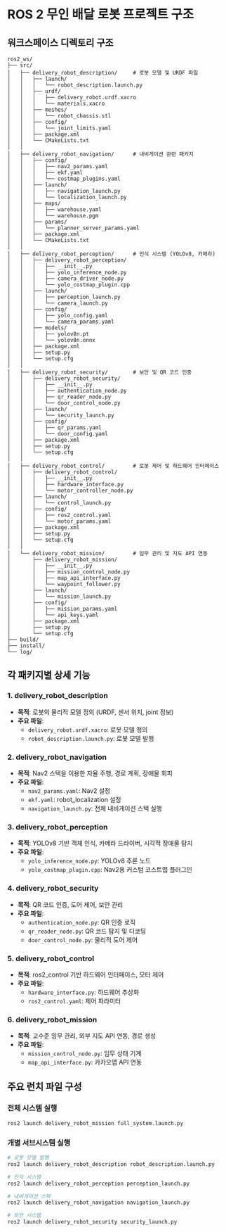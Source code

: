 # ROS 2 무인 배달 로봇 프로젝트 구조

## 워크스페이스 디렉토리 구조

```
ros2_ws/
├── src/
│   ├── delivery_robot_description/     # 로봇 모델 및 URDF 파일
│   │   ├── launch/
│   │   │   └── robot_description.launch.py
│   │   ├── urdf/
│   │   │   ├── delivery_robot.urdf.xacro
│   │   │   └── materials.xacro
│   │   ├── meshes/
│   │   │   └── robot_chassis.stl
│   │   ├── config/
│   │   │   └── joint_limits.yaml
│   │   ├── package.xml
│   │   └── CMakeLists.txt
│   │
│   ├── delivery_robot_navigation/      # 내비게이션 관련 패키지
│   │   ├── config/
│   │   │   ├── nav2_params.yaml
│   │   │   ├── ekf.yaml
│   │   │   └── costmap_plugins.yaml
│   │   ├── launch/
│   │   │   ├── navigation_launch.py
│   │   │   └── localization_launch.py
│   │   ├── maps/
│   │   │   ├── warehouse.yaml
│   │   │   └── warehouse.pgm
│   │   ├── params/
│   │   │   └── planner_server_params.yaml
│   │   ├── package.xml
│   │   └── CMakeLists.txt
│   │
│   ├── delivery_robot_perception/      # 인식 시스템 (YOLOv8, 카메라)
│   │   ├── delivery_robot_perception/
│   │   │   ├── __init__.py
│   │   │   ├── yolo_inference_node.py
│   │   │   ├── camera_driver_node.py
│   │   │   └── yolo_costmap_plugin.cpp
│   │   ├── launch/
│   │   │   ├── perception_launch.py
│   │   │   └── camera_launch.py
│   │   ├── config/
│   │   │   ├── yolo_config.yaml
│   │   │   └── camera_params.yaml
│   │   ├── models/
│   │   │   ├── yolov8n.pt
│   │   │   └── yolov8n.onnx
│   │   ├── package.xml
│   │   ├── setup.py
│   │   └── setup.cfg
│   │
│   ├── delivery_robot_security/        # 보안 및 QR 코드 인증
│   │   ├── delivery_robot_security/
│   │   │   ├── __init__.py
│   │   │   ├── authentication_node.py
│   │   │   ├── qr_reader_node.py
│   │   │   └── door_control_node.py
│   │   ├── launch/
│   │   │   └── security_launch.py
│   │   ├── config/
│   │   │   ├── qr_params.yaml
│   │   │   └── door_config.yaml
│   │   ├── package.xml
│   │   ├── setup.py
│   │   └── setup.cfg
│   │
│   ├── delivery_robot_control/         # 로봇 제어 및 하드웨어 인터페이스
│   │   ├── delivery_robot_control/
│   │   │   ├── __init__.py
│   │   │   ├── hardware_interface.py
│   │   │   └── motor_controller_node.py
│   │   ├── launch/
│   │   │   └── control_launch.py
│   │   ├── config/
│   │   │   ├── ros2_control.yaml
│   │   │   └── motor_params.yaml
│   │   ├── package.xml
│   │   ├── setup.py
│   │   └── setup.cfg
│   │
│   └── delivery_robot_mission/         # 임무 관리 및 지도 API 연동
│       ├── delivery_robot_mission/
│       │   ├── __init__.py
│       │   ├── mission_control_node.py
│       │   ├── map_api_interface.py
│       │   └── waypoint_follower.py
│       ├── launch/
│       │   └── mission_launch.py
│       ├── config/
│       │   ├── mission_params.yaml
│       │   └── api_keys.yaml
│       ├── package.xml
│       ├── setup.py
│       └── setup.cfg
├── build/
├── install/
└── log/
```

## 각 패키지별 상세 기능

### 1. delivery_robot_description
- **목적**: 로봇의 물리적 모델 정의 (URDF, 센서 위치, joint 정보)
- **주요 파일**: 
  - `delivery_robot.urdf.xacro`: 로봇 모델 정의
  - `robot_description.launch.py`: 로봇 모델 발행

### 2. delivery_robot_navigation
- **목적**: Nav2 스택을 이용한 자율 주행, 경로 계획, 장애물 회피
- **주요 파일**:
  - `nav2_params.yaml`: Nav2 설정
  - `ekf.yaml`: robot_localization 설정
  - `navigation_launch.py`: 전체 내비게이션 스택 실행

### 3. delivery_robot_perception
- **목적**: YOLOv8 기반 객체 인식, 카메라 드라이버, 시각적 장애물 탐지
- **주요 파일**:
  - `yolo_inference_node.py`: YOLOv8 추론 노드
  - `yolo_costmap_plugin.cpp`: Nav2용 커스텀 코스트맵 플러그인

### 4. delivery_robot_security
- **목적**: QR 코드 인증, 도어 제어, 보안 관리
- **주요 파일**:
  - `authentication_node.py`: QR 인증 로직
  - `qr_reader_node.py`: QR 코드 탐지 및 디코딩
  - `door_control_node.py`: 물리적 도어 제어

### 5. delivery_robot_control
- **목적**: ros2_control 기반 하드웨어 인터페이스, 모터 제어
- **주요 파일**:
  - `hardware_interface.py`: 하드웨어 추상화
  - `ros2_control.yaml`: 제어 파라미터

### 6. delivery_robot_mission
- **목적**: 고수준 임무 관리, 외부 지도 API 연동, 경로 생성
- **주요 파일**:
  - `mission_control_node.py`: 임무 상태 기계
  - `map_api_interface.py`: 카카오맵 API 연동

## 주요 런치 파일 구성

### 전체 시스템 실행
```bash
ros2 launch delivery_robot_mission full_system.launch.py
```

### 개별 서브시스템 실행
```bash
# 로봇 모델 발행
ros2 launch delivery_robot_description robot_description.launch.py

# 인식 시스템
ros2 launch delivery_robot_perception perception_launch.py

# 내비게이션 스택
ros2 launch delivery_robot_navigation navigation_launch.py

# 보안 시스템
ros2 launch delivery_robot_security security_launch.py
```